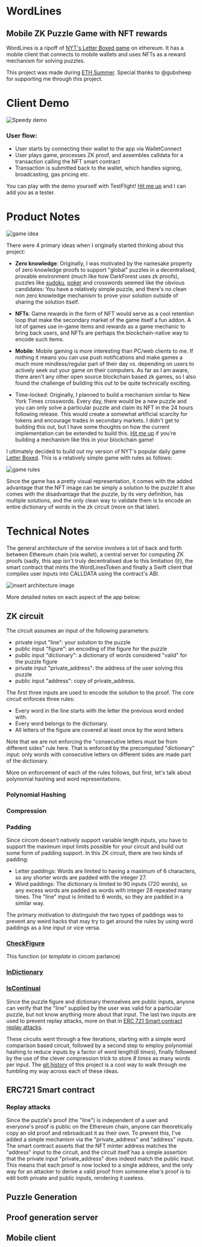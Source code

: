 # WordLines

## Mobile ZK Puzzle Game with NFT rewards

WordLines is a ripoff of [NYT's Letter Boxed game](https://www.nytimes.com/puzzles/letter-boxed) on ethereum. It has a mobile client that connects to mobile wallets and uses NFTs as a reward mechanism for solving puzzles.

This project was made during [ETH Summer](https://summer.ethuniversity.org). Special thanks to @gubsheep for supporting me through this project.

# Client Demo

![Speedy demo](https://media.giphy.com/media/KPMdJ6w23UlFwlyQpF/giphy.gif?cid=790b76114c91f065c33ec290de475a0371971e36dd2acefb&rid=giphy.gif)

### User flow:

- User starts by connecting their wallet to the app via WalletConnect
- User plays game, processes ZK proof, and assembles calldata for a transaction calling the NFT smart contract
- Transaction is submitted back to the wallet, which handles signing, broadcasting, gas pricing etc.

You can play with the demo yourself with TestFlight! [Hit me up](https://nibnalin.me/about/) and I can add you as a tester.

# Product Notes

![game idea](./assets/discord.png)


There were 4 primary ideas when I originally started thinking about this project:

- **Zero knowledge**: Originally, I was motivated by the namesake property of zero knowledge proofs to support "global" puzzles in a decentralised, provable environment (much like how DarkForest uses zk proofs), puzzles like [sudoku](https://github.com/nalinbhardwaj/snarky-sudoku), [poker](https://medium.com/coinmonks/zk-poker-a-simple-zk-snark-circuit-8ec8d0c5ee52) and crosswords seemed like the obvious candidates: You have a relatively simple puzzle, and there's no clean non zero knowledge mechanism to prove your solution outside of sharing the solution itself.

- **NFTs**: Game rewards in the form of NFT would serve as a cool retention loop that make the secondary market of the game itself a fun addon. A lot of games use in-game items and rewards as a game mechanic to bring back users, and NFTs are perhaps the blockchain-native way to encode such items.

- **Mobile**: Mobile gaming is more interesting than PC/web clients to me. If nothing it means you can use push notifications and make games a much more mindless/regular part of their day vs. depending on users to actively seek out your game on their computers. As far as I am aware, there aren't any other open source blockchain based zk games, so I also found the challenge of building this out to be quite technically exciting.

- Time-locked: Originally, I planned to build a mechanism similar to New York Times crosswords. Every day, there would be a new puzzle and you can only solve a particular puzzle and claim its NFT in the 24 hours following release. This would create a somewhat artificial scarcity for tokens and encourage trades in secondary markets. I didn't get to building this out, but I have some thoughts on how the current implementation can be extended to build this. [Hit me up](https://nibnalin.me/about/) if you're building a mechanism like this in your blockchain game!

I ultimately decided to build out my version of NYT's popular daily game [Letter Boxed](https://www.nytimes.com/puzzles/letter-boxed). This is a relatively simple game with rules as follows:

![game rules](./assets/game-rules.png)

Since the game has a pretty visual representation, it comes with the added advantage that the NFT image can be simply a solution to the puzzle! It also comes with the disadvantage that the puzzle, by its very definition, has multiple solutions, and the only clean way to validate them is to encode an entire dictionary of words in the zk circuit (more on that later).

# Technical Notes

The general architecture of the service involves a lot of back and forth between Ethereum chain (via wallet), a central server for computing ZK proofs (sadly, this app isn't truly decentralised due to this limitation 😢), the smart contract that mints the WordLinesToken and finally a Swift client that compiles user inputs into CALLDATA using the contract's ABI.

![insert architecture image]()

More detailed notes on each aspect of the app below:

## ZK circuit

The circuit assumes an input of the following parameters:

- private input "line": your solution to the puzzle
- public input "figure": an encoding of the figure for the puzzle
- public input "dictionary": a dictionary of words considered "valid" for the puzzle figure
- private input "private_address": the address of the user solving this puzzle
- public input "address": copy of private_address.

The first three inputs are used to encode the solution to the proof. The core circuit enforces three rules:

- Every word in the line starts with the letter the previous word ended with.
- Every word belongs to the dictionary.
- All letters of the figure are covered at least once by the word letters

Note that we are not enforcing the "consecutive letters must be from different sides" rule here. That is enforced by the precomputed "dictionary" input: only words with consecutive letters on different sides are made part of the dictionary.

More on enforcement of each of the rules follows, but first, let's talk about polynomial hashing and word representations.

### Polynomial Hashing

### Compression

### Padding

Since circom doesn't natively support variable length inputs, you have to support the maximum input limits possible for your circuit and build out some form of padding support. In this ZK circuit, there are two kinds of padding:

- Letter paddings: Words are limited to having a maximum of 6 characters, so any shorter words are padded with the integer 27.
- Word paddings: The dictionary is limited to 90 inputs (720 words), so any excess words are padded as words with integer 28 repeated many times. The "line" input is limited to 6 words, so they are padded in a similar way.

The primary motivation to distinguish the two types of paddings was to prevent any weird hacks that may try to get around the rules by using word paddings as a line input or vice versa.

### [CheckFigure]()

This function (or *template* in circom parlance)

### [InDictionary]()

### [IsContinual]()


Since the puzzle figure and dictionary themselves are public inputs, anyone can verify that the "line" supplied by the user was valid for a particular puzzle, but not know anything more about that input. The last two inputs are used to prevent replay attacks, more on that in [ERC 721 Smart contract replay attacks](link).

These circuits went through a few iterations, starting with a simple word comparison based circuit, followed by a second step to employ polynomial hashing to reduce inputs by a factor of word length(*6 times*), finally followed by the use of the clever compression trick to store *8 times* as many words per input. The [git history](link) of this project is a cool way to walk through me fumbling my way across each of these ideas.

## ERC721 Smart contract

### Replay attacks

Since the puzzle's proof (the "line") is independent of a user and everyone's proof is public on the Ethereum chain, anyone can theoretically copy an old proof and rebroadcast it as their own. To prevent this, I've added a simple mechanism via the "private_address" and "address" inputs. The smart contract asserts that the NFT minter address matches the "address" input to the circuit, and the circuit itself has a simple assertion that the private input "private_address" does indeed match the public input. This means that each proof is now locked to a single address, and the only way for an attacker to derive a valid proof from someone else's proof is to edit both private and public inputs, rendering it useless.

## Puzzle Generation

## Proof generation server

## Mobile client



